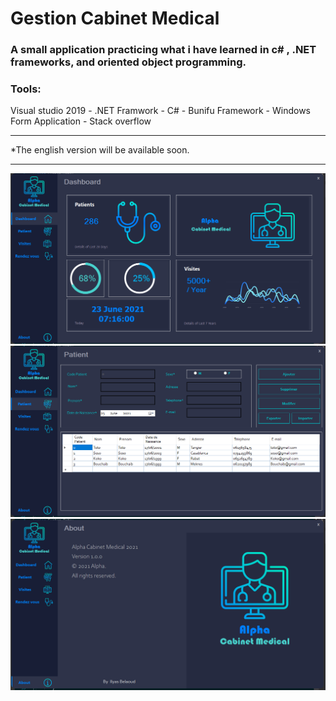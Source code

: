 # Gestion Cabinet Medical

### A small application practicing what i have learned in c# , .NET frameworks, and oriented object programming.<br/>
### Tools:
Visual studio 2019 - .NET Framwork - C# - Bunifu Framework - Windows Form Application - Stack overflow

---

*The english version will be available soon.

---
![](https://github.com/ilyasbelaoud/gestion-cabinet-medical/blob/master/images/1.PNG)
![](https://github.com/ilyasbelaoud/gestion-cabinet-medical/blob/master/images/2.PNG)
![](https://github.com/ilyasbelaoud/gestion-cabinet-medical/blob/master/images/3.PNG)



